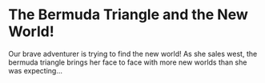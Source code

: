 The Bermuda Triangle and the New World!
=====

Our brave adventurer is trying to find the new world! As she sales west, the bermuda triangle brings her face to face with more new worlds than she was expecting...
